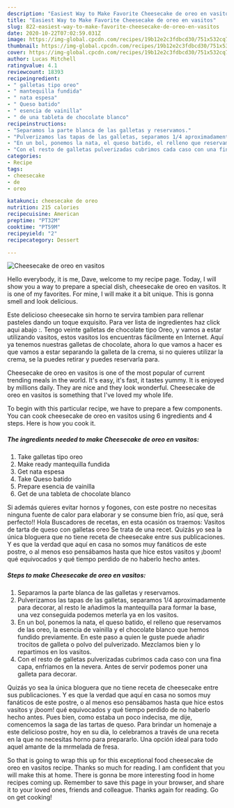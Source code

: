 ```yaml
---
description: "Easiest Way to Make Favorite Cheesecake de oreo en vasitos"
title: "Easiest Way to Make Favorite Cheesecake de oreo en vasitos"
slug: 822-easiest-way-to-make-favorite-cheesecake-de-oreo-en-vasitos
date: 2020-10-22T07:02:59.031Z
image: https://img-global.cpcdn.com/recipes/19b12e2c3fdbcd30/751x532cq70/cheesecake-de-oreo-en-vasitos-foto-principal.jpg
thumbnail: https://img-global.cpcdn.com/recipes/19b12e2c3fdbcd30/751x532cq70/cheesecake-de-oreo-en-vasitos-foto-principal.jpg
cover: https://img-global.cpcdn.com/recipes/19b12e2c3fdbcd30/751x532cq70/cheesecake-de-oreo-en-vasitos-foto-principal.jpg
author: Lucas Mitchell
ratingvalue: 4.1
reviewcount: 18393
recipeingredient:
- " galletas tipo oreo"
- " mantequilla fundida"
- " nata espesa"
- " Queso batido"
- " esencia de vainilla"
- " de una tableta de chocolate blanco"
recipeinstructions:
- "Separamos la parte blanca de las galletas y reservamos."
- "Pulverizamos las tapas de las galletas, separamos 1/4 aproximadamente para decorar, al resto le añadimos la mantequilla para formar la base, una vez conseguida podemos meterla ya en los vasitos."
- "En un bol, ponemos la nata, el queso batido, el relleno que reservamos de las oreo, la esencia de vainilla y el chocolate blanco que hemos fundido previamente. En este paso a quien le guste puede añadir trocitos de galleta o polvo del pulverizado. Mezclamos bien y lo repartimos en los vasitos."
- "Con el resto de galletas pulverizadas cubrimos cada caso con una fina capa, enfriamos en la nevera. Antes de servir podemos poner una galleta para decorar."
categories:
- Recipe
tags:
- cheesecake
- de
- oreo

katakunci: cheesecake de oreo 
nutrition: 215 calories
recipecuisine: American
preptime: "PT32M"
cooktime: "PT59M"
recipeyield: "2"
recipecategory: Dessert

---
```



![Cheesecake de oreo en vasitos](https://img-global.cpcdn.com/recipes/19b12e2c3fdbcd30/751x532cq70/cheesecake-de-oreo-en-vasitos-foto-principal.jpg)

Hello everybody, it is me, Dave, welcome to my recipe page. Today, I will show you a way to prepare a special dish, cheesecake de oreo en vasitos. It is one of my favorites. For mine, I will make it a bit unique. This is gonna smell and look delicious.

Este delicioso cheesecake sin horno te servira tambien para rellenar pasteles dando un toque exquisito. Para ver lista de ingredientes haz click aqui abajo :. Tengo veinte galletas de chocolate tipo Oreo, y vamos a estar utilizando vasitos, estos vasitos los encuentras fácilmente en Internet. Aquí ya tenemos nuestras galletas de chocolate, ahora lo que vamos a hacer es que vamos a estar separando la galleta de la crema, si no quieres utilizar la crema, se la puedes retirar y puedes reservarla para.

Cheesecake de oreo en vasitos is one of the most popular of current trending meals in the world. It's easy, it's fast, it tastes yummy. It is enjoyed by millions daily. They are nice and they look wonderful. Cheesecake de oreo en vasitos is something that I've loved my whole life.


To begin with this particular recipe, we have to prepare a few components. You can cook cheesecake de oreo en vasitos using 6 ingredients and 4 steps. Here is how you cook it.

<!--inarticleads1-->

##### The ingredients needed to make Cheesecake de oreo en vasitos:

1. Take  galletas tipo oreo
1. Make ready  mantequilla fundida
1. Get  nata espesa
1. Take  Queso batido
1. Prepare  esencia de vainilla
1. Get  de una tableta de chocolate blanco


Si además quieres evitar hornos y fogones, con este postre no necesitas ninguna fuente de calor para elaborar y se consume bien frío, así que, será perfecto!! Hola Buscadores de recetas, en esta ocasión os traemos: Vasitos de tarta de queso con galletas oreo Se trata de una recet. Quizás yo sea la única bloguera que no tiene receta de cheesecake entre sus publicaciones. Y es que la verdad que aquí en casa no somos muy fanáticos de este postre, o al menos eso pensábamos hasta que hice estos vasitos y ¡boom! qué equivocados y qué tiempo perdido de no haberlo hecho antes. 

<!--inarticleads2-->

##### Steps to make Cheesecake de oreo en vasitos:

1. Separamos la parte blanca de las galletas y reservamos.
1. Pulverizamos las tapas de las galletas, separamos 1/4 aproximadamente para decorar, al resto le añadimos la mantequilla para formar la base, una vez conseguida podemos meterla ya en los vasitos.
1. En un bol, ponemos la nata, el queso batido, el relleno que reservamos de las oreo, la esencia de vainilla y el chocolate blanco que hemos fundido previamente. En este paso a quien le guste puede añadir trocitos de galleta o polvo del pulverizado. Mezclamos bien y lo repartimos en los vasitos.
1. Con el resto de galletas pulverizadas cubrimos cada caso con una fina capa, enfriamos en la nevera. Antes de servir podemos poner una galleta para decorar.


Quizás yo sea la única bloguera que no tiene receta de cheesecake entre sus publicaciones. Y es que la verdad que aquí en casa no somos muy fanáticos de este postre, o al menos eso pensábamos hasta que hice estos vasitos y ¡boom! qué equivocados y qué tiempo perdido de no haberlo hecho antes. Pues bien, como estaba un poco indecisa, me dije, comencemos la saga de las tartas de queso. Para brindar un homenaje a este delicioso postre, hoy en su día, lo celebramos a través de una receta en la que no necesitas horno para prepararlo. Una opción ideal para todo aquel amante de la mrmelada de fresa. 

So that is going to wrap this up for this exceptional food cheesecake de oreo en vasitos recipe. Thanks so much for reading. I am confident that you will make this at home. There is gonna be more interesting food in home recipes coming up. Remember to save this page in your browser, and share it to your loved ones, friends and colleague. Thanks again for reading. Go on get cooking!
